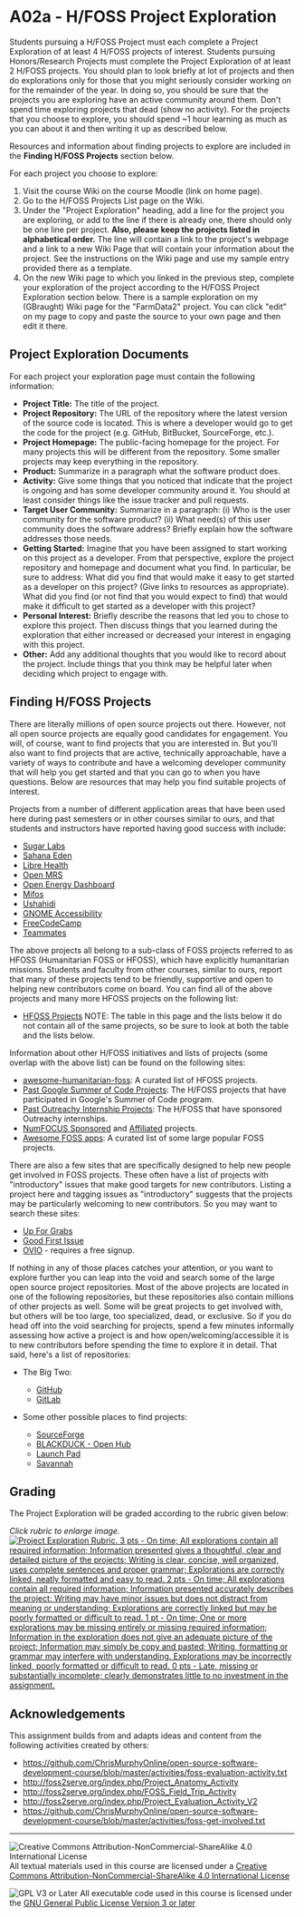 # A02a - H/FOSS Project Exploration

Students pursuing a H/FOSS Project must each complete a Project Exploration of at least 4 H/FOSS projects of interest. Students pursuing Honors/Research Projects must complete the Project Exploration of at least 2 H/FOSS projects. You should plan to look briefly at lot of projects and then do explorations only for those that you might seriously consider working on for the remainder of the year. In doing so, you should be sure that the projects you are exploring have an active community around them.  Don't spend time exploring projects that dead (show no activity).  For the projects that you choose to explore, you should spend ~1 hour learning as much as you can about it and then writing it up as described below.

Resources and information about finding projects to explore are included in the **Finding H/FOSS Projects** section below.

For each project you choose to explore:
1. Visit the course Wiki on the course Moodle (link on home page).
2. Go to the H/FOSS Projects List page on the Wiki.
3. Under the "Project Exploration" heading, add a line for the project you are exploring, or add to the line if there is already one, there should only be one line per project. **Also, please keep the projects listed in alphabetical order.** The line will contain a link to the project's webpage and a link to a new Wiki Page that will contain your information about the project. See the instructions on the Wiki page and use my sample entry provided there as a template.
4. On the new Wiki page to which you linked in the previous step, complete your exploration of the project according to the H/FOSS Project Exploration section below. There is a sample exploration on my (GBraught) Wiki page for the "FarmData2" project. You can click "edit" on my page to copy and paste the source to your own page and then edit it there.

## Project Exploration Documents

For each project your exploration page must contain the following information:

- **Project Title:** The title of the project.
- **Project Repository:** The URL of the repository where the latest version of the source code is located. This is where a developer would go to get the code for the project (e.g. GitHub, BitBucket, SourceForge, etc.).
- **Project Homepage:** The public-facing homepage for the project. For many projects this will be different from the repository. Some smaller projects may keep everything in the repository.
- **Product:** Summarize in a paragraph what the software product does.
- **Activity:** Give some things that you noticed that indicate that the project is ongoing and has some developer community around it.  You should at least consider things like the issue tracker and pull requests.
- **Target User Community:** Summarize in a paragraph: (i) Who is the user community for the software product? (ii) What need(s) of this user community does the software address? Briefly explain how the software addresses those needs.
- **Getting Started:** Imagine that you have been assigned to start working on this project as a developer. From that perspective, explore the project repository and homepage and document what you find.  In particular, be sure to address:
What did you find that would make it easy to get started as a developer on this project? (Give links to resources as appropriate).
What did you find (or not find that you would expect to find) that would make it difficult to get started as a developer with this project?
- **Personal Interest:** Briefly describe the reasons that led you to chose to explore this project.  Then discuss things that you learned during the exploration that either increased or decreased your interest in engaging with this project.
- **Other:** Add any additional thoughts that you would like to record about the project.  Include things that you think may be helpful later when deciding which project to engage with.

## Finding H/FOSS Projects

There are literally millions of open source projects out there. However, not all open source projects are equally good candidates for engagement. You will, of course, want to find projects that you are interested in. But you'll also want to find projects that are active, technically approachable, have a variety of ways to contribute and have a welcoming developer community that will help you get started and that you can go to when you have questions. Below are resources that may help you find suitable projects of interest.

Projects from a number of different application areas that have been used here during past semesters or in other courses similar to ours, and that students and instructors have reported having good success with include:

- [Sugar Labs](https://www.sugarlabs.org/)
- [Sahana Eden](https://sahanafoundation.org/products/eden/)
- [Libre Health](https://librehealth.io/)
- [Open MRS](https://openmrs.org/)
- [Open Energy Dashboard](https://openenergydashboard.github.io/)
- [Mifos](https://mifos.org/)
- [Ushahidi](https://www.ushahidi.com/)
- [GNOME Accessibility](https://wiki.gnome.org/Accessibility)
- [FreeCodeCamp](https://www.freecodecamp.org/)
- [Teammates](https://teammatesv4.appspot.com/web/front/home)

The above projects all belong to a sub-class of FOSS projects referred to as HFOSS (Humanitarian FOSS or HFOSS), which have explicitly  humanitarian missions. Students and faculty from other courses, similar to ours, report that many of these projects tend to be friendly, supportive and open to helping new contributors come on board. You can find all of the above projects and many more HFOSS projects on the following list:

- [HFOSS Projects](http://www.foss2serve.org/index.php/HFOSS_Projects) NOTE: The table in this page and the lists below it do not contain all of the same projects, so be sure to look at both the table and the lists below.

Information about other H/FOSS initiatives and lists of projects (some overlap with the above list) can be found on the following sites:

<!--
Appears to be dead...

- At [The Humanitarian FOSS Project](http://hfoss.org/) and on its [Project Gallery](http://www.hfoss.org/index.php/project_gallery) page. (Note: May be dated).

https://wiki.openhatch.org/wiki/Easy_bugs_for_newcomers
-->

- [awesome-humanitarian-foss](https://hfoss.etica.ai/): A curated list of HFOSS projects.
- [Past Google Summer of Code Projects](https://summerofcode.withgoogle.com/archive): The H/FOSS projects that have participated in Google's Summer of Code program.
- [Past Outreachy Internship Projects](https://www.outreachy.org/past-projects/): The H/FOSS that have sponsored Outreachy internships.
- [NumFOCUS Sponsored](https://numfocus.org/sponsored-projects) and [Affiliated](https://numfocus.org/sponsored-projects) projects.
- [Awesome FOSS apps](https://github.com/DataDaoDe/awesome-foss-apps): A curated list of some large popular FOSS projects.

There are also a few sites that are specifically designed to help new people get involved in FOSS projects. These often have a list of projects with "introductory" issues that make good targets for new contributors. Listing a project here and tagging issues as "introductory" suggests that the projects may be particularly welcoming to new contributors. So you may want to search these sites:

- [Up For Grabs](https://up-for-grabs.net/#/)
- [Good First Issue](https://goodfirstissue.dev/)
- [OVIO](https://ovio.org/) - requires a free signup.

If nothing in any of those places catches your attention, or you want to explore further you can leap into the void and search some of the large open source project repositories. Most of the above projects are located in one of the following repositories, but these repositories also contain millions of other projects as well. Some will be great projects to get involved with, but others will be too large, too specialized, dead, or exclusive. So if you do head off into the void searching for projects, spend a few minutes informally assessing how active a project is and how open/welcoming/accessible it is to new contributors before spending the time to explore it in detail. That said, here's a list of repositories:

- The Big Two:
  - [GitHub](https://github.com/)
  - [GitLab](https://gitlab.com/explore)

- Some other possible places to find projects:
  - [SourceForge](https://sourceforge.net/)
  - [BLACKDUCK - Open Hub](https://www.openhub.net/explore/projects)
  - [Launch Pad](https://launchpad.net/)
  - [Savannah](http://savannah.gnu.org/)

## Grading

The Project Exploration will be graded according to the rubric given below:

_Click rubric to enlarge image._<br>
[![Project Exploration Rubric. 3 pts - On time; All explorations contain all required information;  Information presented gives a thoughtful, clear and detailed picture of the projects; Writing is clear, concise, well organized, uses complete sentences and proper grammar; Explorations are correctly linked, neatly formatted and easy to read. 2 pts - On time; All explorations contain all required information; Information presented accurately describes the project; Writing may have minor issues but does not distract from meaning or understanding; Explorations are correctly linked but may be poorly formatted or difficult to read. 1 pt - On time; One or more explorations may be missing entirely or missing required information; Information in the exploration does not give an adequate picture of the project; Information may simply be copy and pasted; Writing, formatting or grammar may interfere with understanding. Explorations may be incorrectly linked, poorly formatted or difficult to read. 0 pts - Late, missing or substantially incomplete; clearly demonstrates little to no investment in the assignment.](images/ProjectExploration-Rubric.jpg)](images/ProjectExploration-Rubric.jpg)

## Acknowledgements

This assignment builds from and adapts ideas and content from the following activities created by others:

- https://github.com/ChrisMurphyOnline/open-source-software-development-course/blob/master/activities/foss-evaluation-activity.txt
- http://foss2serve.org/index.php/Project_Anatomy_Activity
- http://foss2serve.org/index.php/FOSS_Field_Trip_Activity
- http://foss2serve.org/index.php/Project_Evaluation_Activity_V2
- https://github.com/ChrisMurphyOnline/open-source-software-development-course/blob/master/activities/foss-get-involved.txt


---

![Creative Commons Attribution-NonCommercial-ShareAlike 4.0 International License](https://i.creativecommons.org/l/by-nc-sa/4.0/88x31.png "Creative Commons Attribution-NonCommercial-ShareAlike 4.0 International License") All textual materials used in this course are licensed under a [Creative Commons Attribution-NonCommercial-ShareAlike 4.0 International License](http://creativecommons.org/licenses/by-nc-sa/4.0/)

![GPL V3 or Later](https://www.gnu.org/graphics/gplv3-or-later-sm.png "GPL V3 or later") All executable code used in this course is licensed under the [GNU General Public License Version 3 or later](https://www.gnu.org/licenses/gpl.txt)
